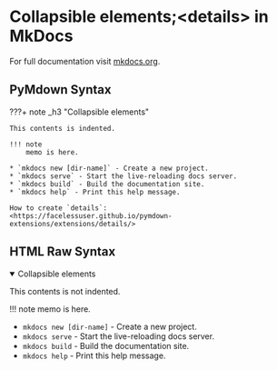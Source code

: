 # Collapsible elements\;\<details\> in MkDocs

For full documentation visit [mkdocs.org](https://mkdocs.org).

## PyMdown Syntax

???+ note _h3 "Collapsible elements"

    This contents is indented.

    !!! note
        memo is here.

    * `mkdocs new [dir-name]` - Create a new project.
    * `mkdocs serve` - Start the live-reloading docs server.
    * `mkdocs build` - Build the documentation site.
    * `mkdocs help` - Print this help message.

    How to create `details`:  
    <https://facelessuser.github.io/pymdown-extensions/extensions/details/>

## HTML Raw Syntax

<details open><summary>Collapsible elements</summary>

This contents is not indented.

!!! note
    memo is here.

* `mkdocs new [dir-name]` - Create a new project.
* `mkdocs serve` - Start the live-reloading docs server.
* `mkdocs build` - Build the documentation site.
* `mkdocs help` - Print this help message.

</details>
